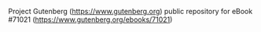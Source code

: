 Project Gutenberg (https://www.gutenberg.org) public repository for
eBook #71021 (https://www.gutenberg.org/ebooks/71021)
